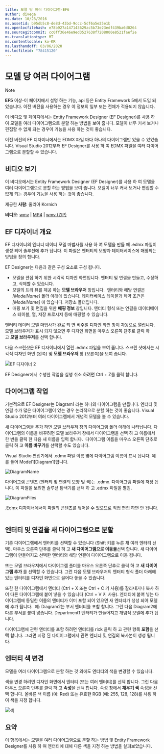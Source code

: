 ```yaml
---
title: 모델 당 여러 다이어그램-EF6
author: divega
ms.date: 10/23/2016
ms.assetid: b95db5c8-de8d-43bd-9ccc-5df6a5e25e1b
ms.openlocfilehash: e78b927a147143629ac5b73e23edf439ba6d0264
ms.sourcegitcommit: cc0ff36e46e9ed3527638f7208000e8521faef2e
ms.translationtype: MT
ms.contentlocale: ko-KR
ms.lasthandoff: 03/06/2020
ms.locfileid: "78415120"
---
```

# <a name="multiple-diagrams-per-model"></a>모델 당 여러 다이어그램
> [!NOTE]
> **EF5** 이상-이 페이지에서 설명 하는 기능, api 등은 Entity Framework 5에서 도입 되었습니다. 이전 버전을 사용하는 경우 이 정보의 일부 또는 전체가 적용되지 않습니다.

이 비디오 및 페이지에서는 Entity Framework Designer (EF Designer)를 사용 하 여 모델을 여러 다이어그램으로 분할 하는 방법을 보여 줍니다. 모델이 너무 커서 보거나 편집할 수 없게 되는 경우이 기능을 사용 하는 것이 좋습니다.

이전 버전의 EF 디자이너에서는 EDMX 파일 마다 하나의 다이어그램만 있을 수 있었습니다. Visual Studio 2012부터 EF Designer를 사용 하 여 EDMX 파일을 여러 다이어그램으로 분할할 수 있습니다.

## <a name="watch-the-video"></a>비디오 보기
이 비디오에서는 Entity Framework Designer (EF Designer)를 사용 하 여 모델을 여러 다이어그램으로 분할 하는 방법을 보여 줍니다. 모델이 너무 커서 보거나 편집할 수 없게 되는 경우이 기능을 사용 하는 것이 좋습니다.

제공한 **사람**: 줄리아 Kornich

**비디오**: [wmv](https://download.microsoft.com/download/5/C/2/5C2B52AB-5532-426F-B078-1E253341B5FA/HDI-ITPro-MSDN-winvideo-multiplediagrams.wmv) | [MP4](https://download.microsoft.com/download/5/C/2/5C2B52AB-5532-426F-B078-1E253341B5FA/HDI-ITPro-MSDN-mp4video-multiplediagrams.m4v) | [wmv (ZIP)](https://download.microsoft.com/download/5/C/2/5C2B52AB-5532-426F-B078-1E253341B5FA/HDI-ITPro-MSDN-winvideo-multiplediagrams.zip)

## <a name="ef-designer-overview"></a>EF 디자이너 개요

EF 디자이너의 엔터티 데이터 모델 마법사를 사용 하 여 모델을 만들 때 .edmx 파일이 생성 되어 솔루션에 추가 됩니다. 이 파일은 엔터티의 모양과 데이터베이스에 매핑되는 방법을 정의 합니다.

EF Designer는 다음과 같은 구성 요소로 구성 됩니다.

-   모델을 편집 하기 위한 시각적 디자인 화면입니다. 엔터티 및 연결을 만들고, 수정하고, 삭제할 수 있습니다.
-   모델의 트리 뷰를 제공 하는 **모델 브라우저** 창입니다.  엔터티와 해당 연결은 *\[ModelName\]* 폴더 아래에 있습니다. 데이터베이스 테이블과 제약 조건은 *\[ModelName\]* 에 있습니다. 저장소 폴더입니다.
-   매핑 보기 및 편집을 위한 **매핑 정보** 창입니다. 엔터티 형식 또는 연결을 데이터베이스 테이블, 열, 저장 프로시저 등에 매핑할 수 있습니다. 

엔터티 데이터 모델 마법사가 완료 되 면 비주얼 디자인 화면 창이 자동으로 열립니다. 모델 브라우저가 표시 되지 않으면 주 디자인 화면을 마우스 오른쪽 단추로 클릭 하 고 **모델 브라우저**를 선택 합니다.

다음 스크린샷은 EF 디자이너에서 열린 .edmx 파일을 보여 줍니다. 스크린 샷에서는 시각적 디자인 화면 (왼쪽) 및 **모델 브라우저** 창 (오른쪽)을 보여 줍니다.

![EF 디자이너 2](~/ef6/media/efdesigner2.png)

EF Designer에서 수행한 작업을 실행 취소 하려면 Ctrl + Z를 클릭 합니다.

## <a name="working-with-diagrams"></a>다이어그램 작업

기본적으로 EF Designer는 Diagram1 라는 하나의 다이어그램을 만듭니다. 엔터티 및 연결 수가 많은 다이어그램이 있는 경우 논리적으로 분할 하는 것이 좋습니다. Visual Studio 2012부터 여러 다이어그램에서 개념적 모델을 볼 수 있습니다.   

새 다이어그램을 추가 하면 모델 브라우저 창의 다이어그램 폴더 아래에 나타납니다. 다이어그램의 이름을 바꾸려면 모델 브라우저 창에서 다이어그램을 선택 하 고 이름에서 한 번을 클릭 한 다음 새 이름을 입력 합니다.  다이어그램 이름을 마우스 오른쪽 단추로 클릭 하 고 **이름 바꾸기**를 선택할 수도 있습니다.

Visual Studio 편집기에서 .edmx 파일 이름 옆에 다이어그램 이름이 표시 됩니다. 예를 들어 Model1\[Diagram1\]입니다.

![DiagramName](~/ef6/media/diagramname.png)

다이어그램 콘텐츠 (엔터티 및 연결의 모양 및 색)는 .edmx. 다이어그램 파일에 저장 됩니다. 이 파일을 보려면 솔루션 탐색기를 선택 하 고 .edmx 파일을 펼침. 

![DiagramFiles](~/ef6/media/diagramfiles.png)

.Edmx 디자이너에서이 파일의 콘텐츠를 덮어쓸 수 있으므로 직접 편집 하면 안 됩니다.
 
## <a name="splitting-entities-and-associations-into-a-new-diagram"></a>엔터티 및 연결을 새 다이어그램으로 분할

기존 다이어그램에서 엔터티를 선택할 수 있습니다 (Shift 키를 누른 채 여러 엔터티 선택). 마우스 오른쪽 단추를 클릭 하 고 **새 다이어그램으로 이동을**선택 합니다. 새 다이어그램이 만들어지고 선택한 엔터티와 해당 연결이 다이어그램으로 이동 됩니다.

또는 모델 브라우저에서 다이어그램 폴더를 마우스 오른쪽 단추로 클릭 하 고 **새 다이어그램 추가** 를 선택할 수 있습니다. 그런 다음 모델 브라우저의 엔터티 형식 폴더 아래에 있는 엔터티를 디자인 화면으로 끌어다 놓을 수 있습니다.

또한 한 다이어그램에서 엔터티 (Ctrl + X 또는 Ctrl + C 키 사용)를 잘라내거나 복사 하 여 다른 다이어그램에 붙여 넣을 수 있습니다 (Ctrl + V 키 사용). 엔터티에 붙여 넣는 다이어그램에 동일한 이름의 엔터티가 이미 포함 되어 있으면 새 엔터티가 생성 되어 모델에 추가 됩니다.  예: Diagram2는 부서 엔터티를 포함 합니다. 그런 다음 Diagram2에 다른 부서를 붙여 넣습니다. Department1 엔터티가 만들어지고 개념적 모델에 추가 됩니다.   

다이어그램에 관련 엔터티를 포함 하려면 엔터티를 rick 클릭 하 고 관련 항목 **포함**을 선택 합니다. 그러면 지정 된 다이어그램에서 관련 엔터티 및 연결의 복사본이 생성 됩니다.

## <a name="changing-the-color-of-entities"></a>엔터티 색 변경

모델을 여러 다이어그램으로 분할 하는 것 외에도 엔터티의 색을 변경할 수 있습니다.

색을 변경 하려면 디자인 화면에서 엔터티 (또는 여러 엔터티)를 선택 합니다. 그런 다음 마우스 오른쪽 단추를 클릭 하 고 **속성**을 선택 합니다. 속성 창에서 **채우기 색** 속성을 선택 합니다. 올바른 색 이름 (예: Red) 또는 유효한 RGB (예: 255, 128, 128)를 사용 하 여 색을 지정 합니다. 

![색](~/ef6/media/color.png)

## <a name="summary"></a>요약

이 항목에서는 모델을 여러 다이어그램으로 분할 하는 방법 및 Entity Framework Designer를 사용 하 여 엔터티에 대해 다른 색을 지정 하는 방법을 살펴보았습니다. 
